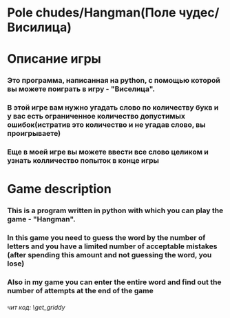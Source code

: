 # Pole chudes/Hangman(Поле чудес/Висилица)

# Описание игры
### Это программа, написанная на python, с помощью которой вы можете поиграть в игру - "Виселица".
### В этой игре вам нужно угадать слово по количеству букв и у вас есть ограниченное количество допустимых ошибок(истратив это количество и не угадав слово, вы проигрываете)
### Еще в моей игре вы можете ввести все слово целиком и узнать колличество попыток в конце игры
#
# Game description
### This is a program written in python with which you can play the game - "Hangman".
### In this game you need to guess the word by the number of letters and you have a limited number of acceptable mistakes (after spending this amount and not guessing the word, you lose)
### Also in my game you can enter the entire word and find out the number of attempts at the end of the game



###### чит код: \get_griddy
